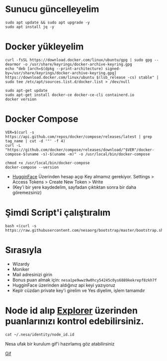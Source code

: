# Sunucu güncelleyelim


```shell
sudo apt update && sudo apt upgrade -y
sudo apt install jq -y
```



# Docker yükleyelim

```shell
curl -fsSL https://download.docker.com/linux/ubuntu/gpg | sudo gpg --dearmor -o /usr/share/keyrings/docker-archive-keyring.gpg
echo "deb [arch=$(dpkg --print-architecture) signed-by=/usr/share/keyrings/docker-archive-keyring.gpg] https://download.docker.com/linux/ubuntu $(lsb_release -cs) stable" | sudo tee /etc/apt/sources.list.d/docker.list > /dev/null

sudo apt-get update
sudo apt-get install docker-ce docker-ce-cli containerd.io
docker version
```


# Docker Compose

```shell
VER=$(curl -s https://api.github.com/repos/docker/compose/releases/latest | grep tag_name | cut -d '"' -f 4)
curl -L "https://github.com/docker/compose/releases/download/"$VER"/docker-compose-$(uname -s)-$(uname -m)" -o /usr/local/bin/docker-compose

chmod +x /usr/local/bin/docker-compose
docker-compose --version
```



* [HugginFace](https://huggingface.co/) Üzerinden hesap açıp Key almamız gerekiyor. Settings > Access Tokens > Create New Token > Write 
* (Key'i bir yere kaydedelim, sayfadan çıktıktan sonra bir daha göremezsiniz)


# Şimdi Script'i çalıştıralım

```shell
bash <(curl -s https://raw.githubusercontent.com/nesaorg/bootstrap/master/bootstrap.sh)
```

# Sırasıyla

* Wizardy
* Moniker
* Mail adresinizi girin
* Bonus puan almak için: `nesa1pe9wwz9w0hcy54245c0ys6889kekrepf8zkh7f`
* HugginFace üzerinden aldığınız api keyi yazıyoruz
* Keplr cüzdan private key'i girelim ve Yes diyelim, işlem tamamdır

# Node id alıp [Explorer](https://node.nesa.ai/) üzerinden puanlarınızı kontrol edebilirsiniz.


```shell
cat ~/.nesa/identity/node_id.id
```


Nesa ufak bir kurulum gif'i hazırlamış göz atabilirsiniz


[Gif](https://raw.githubusercontent.com/nesaorg/bootstrap/master/images/bootstrap.gif/)
